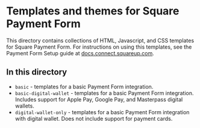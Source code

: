 # Templates and themes for Square Payment Form

This directory contains collections of HTML, Javascript, and CSS templates for
Square Payment Form. For instructions on using this templates, see the Payment
Form Setup guide at [docs.connect.squareup.com].

## In this directory

* `basic` - templates for a basic Payment Form integration.
* `basic-digital-wallet` - templates for a basic Payment Form integration. Includes support for Apple Pay, Google Pay, and Masterpass digital wallets.
* `digital-wallet-only` - templates for a basic Payment Form integration with digital wallet. Does not include support for payment cards.

[//]: # "Link anchor definitions"
[docs.connect.squareup.com]: https://docs.connect.squareup.com/payments/sqpaymentform/setup
